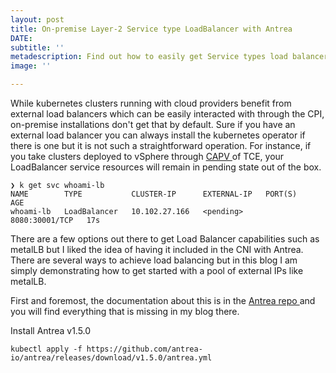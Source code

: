```yaml
---
layout: post
title: On-premise Layer-2 Service type LoadBalancer with Antrea
DATE: 
subtitle: ''
metadescription: Find out how to easily get Service types load balancer with Antrea
image: ''

---
```

While kubernetes clusters running with cloud providers benefit from external load balancers which can be easily interacted with through the CPI, on-premise installations don't get that by default. Sure if you have an external load balancer you can always install the kubernetes operator if there is one but it is not such a straightforward operation. For instance, if you take clusters deployed to vSphere through [CAPV ](https://www.vxav.fr/2021-11-21-understanding-kubernetes-cluster-api-provider-vsphere-capv/)of TCE, your LoadBalancer service resources will remain in pending state out of the box.

    ❯ k get svc whoami-lb
    NAME        TYPE           CLUSTER-IP      EXTERNAL-IP   PORT(S)          AGE
    whoami-lb   LoadBalancer   10.102.27.166   <pending>     8080:30001/TCP   17s

There are a few options out there to get Load Balancer capabilities such as metalLB but I liked the idea of having it included in the CNI with Antrea. There are several ways to achieve load balancing but in this blog I am simply demonstrating how to get started with a pool of external IPs like metalLB.

First and foremost, the documentation about this is in the [Antrea repo ](https://github.com/antrea-io/antrea/blob/main/docs/service-loadbalancer.md)and you will find everything that is missing in my blog there.

Install Antrea v1.5.0

    kubectl apply -f https://github.com/antrea-io/antrea/releases/download/v1.5.0/antrea.yml